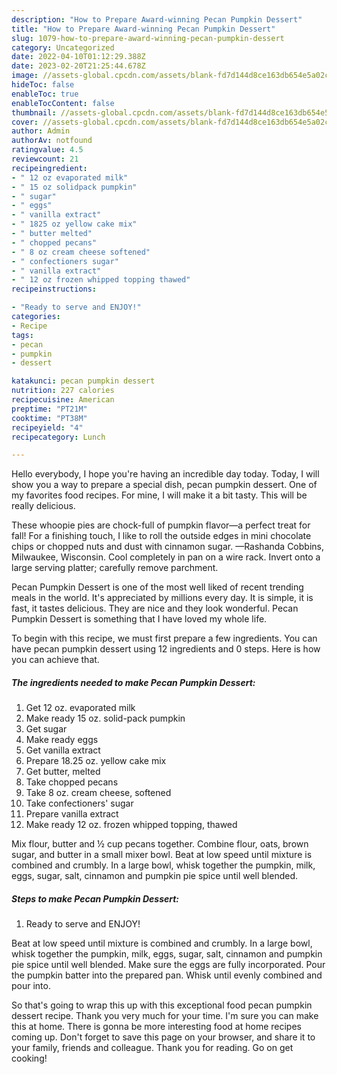 ```yaml
---
description: "How to Prepare Award-winning Pecan Pumpkin Dessert"
title: "How to Prepare Award-winning Pecan Pumpkin Dessert"
slug: 1079-how-to-prepare-award-winning-pecan-pumpkin-dessert
category: Uncategorized
date: 2022-04-10T01:12:29.388Z
date: 2023-02-20T21:25:44.678Z
image: //assets-global.cpcdn.com/assets/blank-fd7d144d8ce163db654e5a02c40b08a2775adb7897d16e4062681dc7e1b2800f.png
hideToc: false
enableToc: true
enableTocContent: false
thumbnail: //assets-global.cpcdn.com/assets/blank-fd7d144d8ce163db654e5a02c40b08a2775adb7897d16e4062681dc7e1b2800f.png
cover: //assets-global.cpcdn.com/assets/blank-fd7d144d8ce163db654e5a02c40b08a2775adb7897d16e4062681dc7e1b2800f.png
author: Admin
authorAv: notfound
ratingvalue: 4.5
reviewcount: 21
recipeingredient:
- " 12 oz evaporated milk"
- " 15 oz solidpack pumpkin"
- " sugar"
- " eggs"
- " vanilla extract"
- " 1825 oz yellow cake mix"
- " butter melted"
- " chopped pecans"
- " 8 oz cream cheese softened"
- " confectioners sugar"
- " vanilla extract"
- " 12 oz frozen whipped topping thawed"
recipeinstructions:

- "Ready to serve and ENJOY!"
categories:
- Recipe
tags:
- pecan
- pumpkin
- dessert

katakunci: pecan pumpkin dessert 
nutrition: 227 calories
recipecuisine: American
preptime: "PT21M"
cooktime: "PT38M"
recipeyield: "4"
recipecategory: Lunch

---
```



Hello everybody, I hope you're having an incredible day today. Today, I will show you a way to prepare a special dish, pecan pumpkin dessert. One of my favorites food recipes. For mine, I will make it a bit tasty. This will be really delicious.

These whoopie pies are chock-full of pumpkin flavor—a perfect treat for fall! For a finishing touch, I like to roll the outside edges in mini chocolate chips or chopped nuts and dust with cinnamon sugar. —Rashanda Cobbins, Milwaukee, Wisconsin. Cool completely in pan on a wire rack. Invert onto a large serving platter; carefully remove parchment.

Pecan Pumpkin Dessert is one of the most well liked of recent trending meals in the world. It's appreciated by millions every day. It is simple, it is fast, it tastes delicious. They are nice and they look wonderful. Pecan Pumpkin Dessert is something that I have loved my whole life.


To begin with this recipe, we must first prepare a few ingredients. You can have pecan pumpkin dessert using 12 ingredients and 0 steps. Here is how you can achieve that.

<!--inarticleads1-->

##### The ingredients needed to make Pecan Pumpkin Dessert:

1. Get  12 oz. evaporated milk
1. Make ready  15 oz. solid-pack pumpkin
1. Get  sugar
1. Make ready  eggs
1. Get  vanilla extract
1. Prepare  18.25 oz. yellow cake mix
1. Get  butter, melted
1. Take  chopped pecans
1. Take  8 oz. cream cheese, softened
1. Take  confectioners&#39; sugar
1. Prepare  vanilla extract
1. Make ready  12 oz. frozen whipped topping, thawed


Mix flour, butter and ½ cup pecans together. Combine flour, oats, brown sugar, and butter in a small mixer bowl. Beat at low speed until mixture is combined and crumbly. In a large bowl, whisk together the pumpkin, milk, eggs, sugar, salt, cinnamon and pumpkin pie spice until well blended. 

<!--inarticleads2-->

##### Steps to make Pecan Pumpkin Dessert:


1. Ready to serve and ENJOY!

Beat at low speed until mixture is combined and crumbly. In a large bowl, whisk together the pumpkin, milk, eggs, sugar, salt, cinnamon and pumpkin pie spice until well blended. Make sure the eggs are fully incorporated. Pour the pumpkin batter into the prepared pan. Whisk until evenly combined and pour into. 

So that's going to wrap this up with this exceptional food pecan pumpkin dessert recipe. Thank you very much for your time. I'm sure you can make this at home. There is gonna be more interesting food at home recipes coming up. Don't forget to save this page on your browser, and share it to your family, friends and colleague. Thank you for reading. Go on get cooking!
